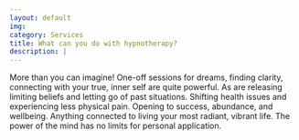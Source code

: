 ```yaml
---
layout: default
img: 
category: Services
title: What can you do with hypnotherapy?
description: |
---
```

More than you can imagine! One-off sessions for dreams, finding clarity, connecting with your true, inner self are quite powerful.  As are releasing limiting beliefs and letting go of past situations.  Shifting health issues and experiencing less physical pain. Opening to success, abundance, and wellbeing. Anything connected to living your most radiant, vibrant life. The power of the mind has no limits for personal application.